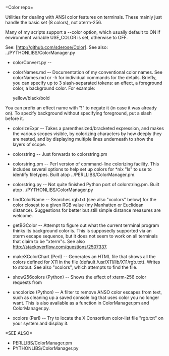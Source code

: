 =Color repo=

Utilities for dealing with ANSI color features on terminals.
These mainly just handle the basic set (8 colors), not xterm-256.

Many of my scripts support a --color option, which usually default to ON
if environment variable USE_COLOR is set, otherwise to OFF.

See: [http://github.com/sderose/Color].
See also: ../PYTHONLIBS/ColorManager.py

* colorConvert.py --

* colorNames.md -- Documentation of my conventional color names.
See colorNames.md or -h for individual commands for the details.
Briefly, you can specify up to
3 slash-separated tokens: an effect, a foreground color, a background color.
For example:

     yellow/black/bold

You can prefix an effect name with "!" to negate it (in case it was already on).
To specify background without specifying foreground, put a slash before it.

* colorizeExpr -- Takes a parenthesized/bracketed expression, and makes the various
scopes visible, by colorizing characters by how deeply they are nested, and by
displaying multiple lines underneath to show the layers of scope.

* colorstring -- Just forwards to colorstring.pm

* colorstring.pm -- Perl version of command-line colorizing facility. This includes
several options to help set up colors for *nix "ls" to use to identify
filetypes. Built atop ../PERLLIBS/ColorManager.pm.

* colorstring.py -- Not quite finished Python port of colorstring.pm.
Built atop ../PYTHONLIBS/ColorManager.py

* findColorName -- Searches rgb.txt (see also "xcolors" below) for the color
closest to a given RGB value (my Manhatten or Euclidean distance). Suggestions
for better but still simple distance measures are welcome.

* getBGColor -- Attempt to figure out what the current terminal program thinks
its background color is. This is supposedly supported via an xterm escape sequence,
but it does not seem to work on all terminals that claim to be "xterm"s.
See also http://stackoverflow.com/questions/2507337.

* makeXColorChart (Perl) -- Generates an HTML file that shows all the colors defined for X11
in the file (default /usr/X11/lib/X11/rgb.txt). Writes to stdout. See also "xcolors",
which attempts to find the file.

* show256colors (Python) -- Shows the effect of xterm-256 color requests from

* uncolorize (Python) -- A filter to remove ANSO color escapes from text, such as cleaning
up a saved console log that uses color you no longer want. This is also available
as a function in ColorManager.pm and ColorManager.py.

* xcolors (Perl) -- Try to locate the X Consortium color-list file "rgb.txt" on
your system and display it.


=SEE ALSO=

* PERLLIBS/ColorManager.pm
* PYTHONLIBS/ColorManager.py

